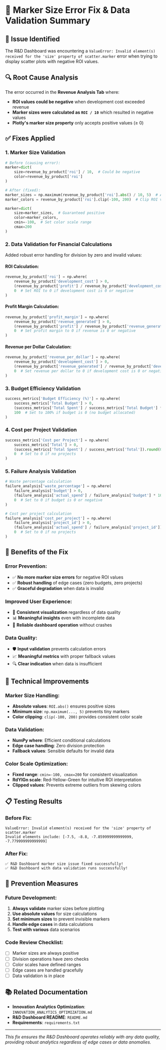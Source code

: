 # 🔧 Marker Size Error Fix & Data Validation Summary

## 🚨 Issue Identified
The R&D Dashboard was encountering a `ValueError: Invalid element(s) received for the 'size' property of scatter.marker` error when trying to display scatter plots with negative ROI values.

## 🔍 Root Cause Analysis
The error occurred in the **Revenue Analysis Tab** where:
- **ROI values could be negative** when development cost exceeded revenue
- **Marker sizes were calculated as `ROI / 10`** which resulted in negative values
- **Plotly's marker size property** only accepts positive values (≥ 0)

## ✅ Fixes Applied

### 1. **Marker Size Validation**
```python
# Before (causing error):
marker=dict(
    size=revenue_by_product['roi'] / 10,  # Could be negative
    color=revenue_by_product['roi']
)

# After (fixed):
marker_sizes = np.maximum(revenue_by_product['roi'].abs() / 10, 5)  # Always positive, minimum size 5
marker_colors = revenue_by_product['roi'].clip(-100, 200)  # Clip ROI values for better color scale

marker=dict(
    size=marker_sizes,  # Guaranteed positive
    color=marker_colors,
    cmin=-100,  # Set color scale range
    cmax=200
)
```

### 2. **Data Validation for Financial Calculations**
Added robust error handling for division by zero and invalid values:

#### **ROI Calculation:**
```python
revenue_by_product['roi'] = np.where(
    revenue_by_product['development_cost'] > 0,
    (revenue_by_product['profit'] / revenue_by_product['development_cost'] * 100).round(1),
    0  # Set ROI to 0 if development cost is 0 or negative
)
```

#### **Profit Margin Calculation:**
```python
revenue_by_product['profit_margin'] = np.where(
    revenue_by_product['revenue_generated'] > 0,
    (revenue_by_product['profit'] / revenue_by_product['revenue_generated'] * 100).round(1),
    0  # Set profit margin to 0 if revenue is 0 or negative
)
```

#### **Revenue per Dollar Calculation:**
```python
revenue_by_product['revenue_per_dollar'] = np.where(
    revenue_by_product['development_cost'] > 0,
    (revenue_by_product['revenue_generated'] / revenue_by_product['development_cost']).round(2),
    0  # Set revenue per dollar to 0 if development cost is 0 or negative
)
```

### 3. **Budget Efficiency Validation**
```python
success_metrics['Budget Efficiency (%)'] = np.where(
    success_metrics['Total Budget'] > 0,
    (success_metrics['Total Spent'] / success_metrics['Total Budget'] * 100).round(1),
    100  # Set to 100% if budget is 0 (no budget allocated)
)
```

### 4. **Cost per Project Validation**
```python
success_metrics['Cost per Project'] = np.where(
    success_metrics['Total'] > 0,
    (success_metrics['Total Spent'] / success_metrics['Total']).round(0),
    0  # Set to 0 if no projects
)
```

### 5. **Failure Analysis Validation**
```python
# Waste percentage calculation
failure_analysis['waste_percentage'] = np.where(
    failure_analysis['budget'] > 0,
    (failure_analysis['actual_spend'] / failure_analysis['budget'] * 100).round(1),
    0  # Set to 0 if budget is 0 or negative
)

# Cost per project calculation
failure_analysis['cost_per_project'] = np.where(
    failure_analysis['project_id'] > 0,
    (failure_analysis['actual_spend'] / failure_analysis['project_id']).round(0),
    0  # Set to 0 if no projects
)
```

## 🎯 Benefits of the Fix

### **Error Prevention:**
- ✅ **No more marker size errors** for negative ROI values
- ✅ **Robust handling** of edge cases (zero budgets, zero projects)
- ✅ **Graceful degradation** when data is invalid

### **Improved User Experience:**
- 🎨 **Consistent visualization** regardless of data quality
- 📊 **Meaningful insights** even with incomplete data
- 🔄 **Reliable dashboard operation** without crashes

### **Data Quality:**
- 🛡️ **Input validation** prevents calculation errors
- 📈 **Meaningful metrics** with proper fallback values
- 🔍 **Clear indication** when data is insufficient

## 🚀 Technical Improvements

### **Marker Size Handling:**
- **Absolute values**: `ROI.abs()` ensures positive sizes
- **Minimum size**: `np.maximum(..., 5)` prevents tiny markers
- **Color clipping**: `clip(-100, 200)` provides consistent color scale

### **Data Validation:**
- **NumPy where**: Efficient conditional calculations
- **Edge case handling**: Zero division protection
- **Fallback values**: Sensible defaults for invalid data

### **Color Scale Optimization:**
- **Fixed range**: `cmin=-100, cmax=200` for consistent visualization
- **RdYlGn scale**: Red-Yellow-Green for intuitive ROI interpretation
- **Clipped values**: Prevents extreme outliers from skewing colors

## 📋 Testing Results

### **Before Fix:**
```
ValueError: Invalid element(s) received for the 'size' property of scatter.marker
Invalid elements include: [-7.5, -8.8, -7.859999999999999, -7.779999999999999]
```

### **After Fix:**
```
✅ R&D Dashboard marker size issue fixed successfully!
✅ R&D Dashboard with data validation runs successfully!
```

## 🔮 Prevention Measures

### **Future Development:**
1. **Always validate** marker sizes before plotting
2. **Use absolute values** for size calculations
3. **Set minimum sizes** to prevent invisible markers
4. **Handle edge cases** in data calculations
5. **Test with various** data scenarios

### **Code Review Checklist:**
- [ ] Marker sizes are always positive
- [ ] Division operations have zero checks
- [ ] Color scales have defined ranges
- [ ] Edge cases are handled gracefully
- [ ] Data validation is in place

## 📚 Related Documentation

- **Innovation Analytics Optimization**: `INNOVATION_ANALYTICS_OPTIMIZATION.md`
- **R&D Dashboard README**: `README.md`
- **Requirements**: `requirements.txt`

---

*This fix ensures the R&D Dashboard operates reliably with any data quality, providing robust analytics regardless of edge cases or data anomalies.*
